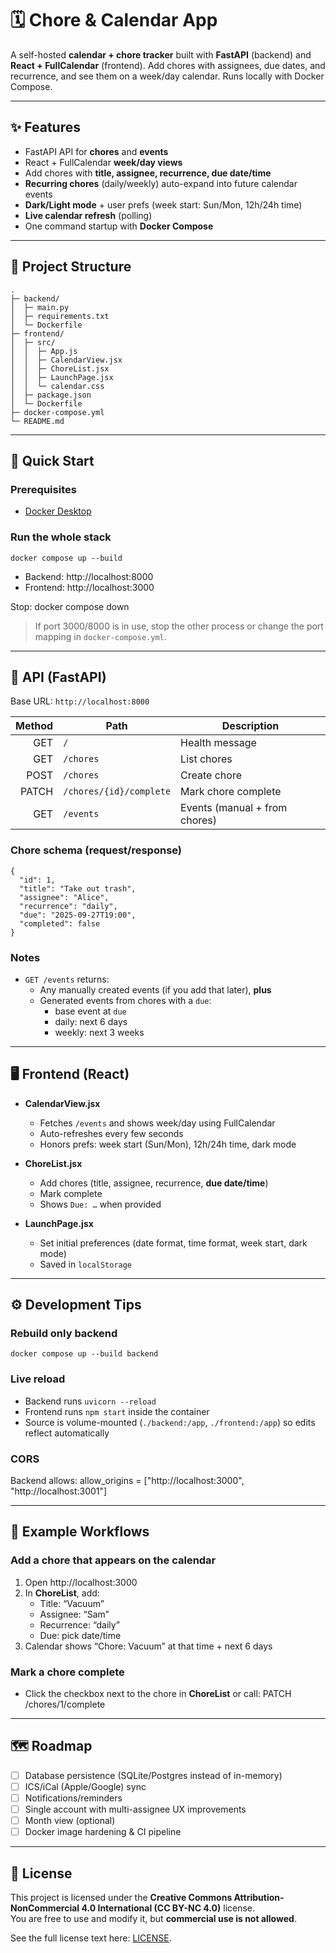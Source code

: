 # 🗓️ Chore & Calendar App

A self-hosted **calendar + chore tracker** built with **FastAPI** (backend) and **React + FullCalendar** (frontend). Add chores with assignees, due dates, and recurrence, and see them on a week/day calendar. Runs locally with Docker Compose.

---

## ✨ Features
- FastAPI API for **chores** and **events**
- React + FullCalendar **week/day views**
- Add chores with **title, assignee, recurrence, due date/time**
- **Recurring chores** (daily/weekly) auto-expand into future calendar events
- **Dark/Light mode** + user prefs (week start: Sun/Mon, 12h/24h time)
- **Live calendar refresh** (polling)
- One command startup with **Docker Compose**

---

## 🧱 Project Structure
    .
    ├─ backend/
    │  ├─ main.py
    │  ├─ requirements.txt
    │  └─ Dockerfile
    ├─ frontend/
    │  ├─ src/
    │  │  ├─ App.js
    │  │  ├─ CalendarView.jsx
    │  │  ├─ ChoreList.jsx
    │  │  ├─ LaunchPage.jsx
    │  │  └─ calendar.css
    │  ├─ package.json
    │  └─ Dockerfile
    ├─ docker-compose.yml
    └─ README.md

---

## 🚀 Quick Start

### Prerequisites
- [Docker Desktop](https://www.docker.com/products/docker-desktop)

### Run the whole stack
    docker compose up --build

- Backend: http://localhost:8000  
- Frontend: http://localhost:3000  

Stop:
    docker compose down

> If port 3000/8000 is in use, stop the other process or change the port mapping in `docker-compose.yml`.

---

## 🔌 API (FastAPI)

Base URL: `http://localhost:8000`

| Method | Path                      | Description                      |
|-------:|---------------------------|----------------------------------|
| GET    | `/`                       | Health message                   |
| GET    | `/chores`                 | List chores                      |
| POST   | `/chores`                 | Create chore                     |
| PATCH  | `/chores/{id}/complete`   | Mark chore complete              |
| GET    | `/events`                 | Events (manual + from chores)    |

### Chore schema (request/response)
    {
      "id": 1,
      "title": "Take out trash",
      "assignee": "Alice",
      "recurrence": "daily",
      "due": "2025-09-27T19:00",
      "completed": false
    }

### Notes
- `GET /events` returns:
  - Any manually created events (if you add that later), **plus**
  - Generated events from chores with a `due`:
    - base event at `due`
    - daily: next 6 days
    - weekly: next 3 weeks

---

## 🖥️ Frontend (React)

- **CalendarView.jsx**
  - Fetches `/events` and shows week/day using FullCalendar
  - Auto-refreshes every few seconds
  - Honors prefs: week start (Sun/Mon), 12h/24h time, dark mode

- **ChoreList.jsx**
  - Add chores (title, assignee, recurrence, **due date/time**)
  - Mark complete
  - Shows `Due: …` when provided

- **LaunchPage.jsx**
  - Set initial preferences (date format, time format, week start, dark mode)
  - Saved in `localStorage`

---

## ⚙️ Development Tips

### Rebuild only backend
    docker compose up --build backend

### Live reload
- Backend runs `uvicorn --reload`
- Frontend runs `npm start` inside the container
- Source is volume-mounted (`./backend:/app`, `./frontend:/app`) so edits reflect automatically

### CORS
Backend allows:
    allow_origins = ["http://localhost:3000", "http://localhost:3001"]

---

## 🧪 Example Workflows

### Add a chore that appears on the calendar
1. Open http://localhost:3000
2. In **ChoreList**, add:
   - Title: “Vacuum”
   - Assignee: “Sam”
   - Recurrence: “daily”
   - Due: pick date/time
3. Calendar shows “Chore: Vacuum” at that time + next 6 days

### Mark a chore complete
- Click the checkbox next to the chore in **ChoreList** or call:
    PATCH /chores/1/complete

---

## 🗺️ Roadmap
- [ ] Database persistence (SQLite/Postgres instead of in-memory)
- [ ] ICS/iCal (Apple/Google) sync
- [ ] Notifications/reminders
- [ ] Single account with multi-assignee UX improvements
- [ ] Month view (optional)
- [ ] Docker image hardening & CI pipeline

---

## 🧾 License
This project is licensed under the **Creative Commons Attribution-NonCommercial 4.0 International (CC BY-NC 4.0)** license.  
You are free to use and modify it, but **commercial use is not allowed**.  

See the full license text here: [LICENSE](LICENSE).
